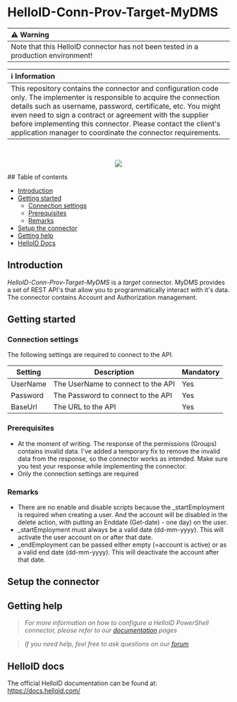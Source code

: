 # HelloID-Conn-Prov-Target-MyDMS

| :warning: Warning |
|:---------------------------|
| Note that this HelloID connector has not been tested in a production environment!      |

| :information_source: Information |
|:---------------------------|
| This repository contains the connector and configuration code only. The implementer is responsible to acquire the connection details such as username, password, certificate, etc. You might even need to sign a contract or agreement with the supplier before implementing this connector. Please contact the client's application manager to coordinate the connector requirements.       |
<br />
<p align="center">
  <img src="https://www.tools4ever.nl/connector-logos/mydms-logo.png">
</p> 
## Table of contents

- [Introduction](#Introduction)
- [Getting started](#Getting-started)
  + [Connection settings](#Connection-settings)
  + [Prerequisites](#Prerequisites)
  + [Remarks](#Remarks)
- [Setup the connector](@Setup-The-Connector)
- [Getting help](#Getting-help)
- [HelloID Docs](#HelloID-docs)

## Introduction

_HelloID-Conn-Prov-Target-MyDMS_ is a _target_ connector. MyDMS provides a set of REST API's that allow you to programmatically interact with it's data. The connector contains Account and Authorization management.


## Getting started

### Connection settings

The following settings are required to connect to the API.

| Setting      | Description                        | Mandatory   |
| ------------ | -----------                        | ----------- |
| UserName     | The UserName to connect to the API | Yes         |
| Password     | The Password to connect to the API | Yes         |
| BaseUrl      | The URL to the API                 | Yes         |

### Prerequisites
- At the moment of writing. The response of the permissions (Groups) contains invalid data. I've added a temporary fix to remove the invalid data from the response, so the connector works as intended. Make sure you test your response while implementing the connector.
- Only the connection settings are required

### Remarks
 - There are no enable and disable scripts because the _startEmployment is required when creating a user. And the account will be disabled in the delete action, with putting an Enddate (Get-date) - one day) on the user.
 - _startEmployment must always be a valid date (dd-mm-yyyy). This will activate the user account on or after that date.
 - _endEmployment can be passed either empty (=account is active) or as a valid end date (dd-mm-yyyy). This will deactivate the account after that date.

## Setup the connector

## Getting help

> _For more information on how to configure a HelloID PowerShell connector, please refer to our [documentation](https://docs.helloid.com/hc/en-us/articles/360012558020-Configure-a-custom-PowerShell-target-system) pages_

> _If you need help, feel free to ask questions on our [forum](https://forum.helloid.com)_

## HelloID docs

The official HelloID documentation can be found at: https://docs.helloid.com/

